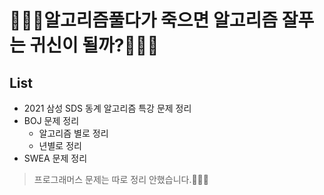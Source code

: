 
# 👩🏻‍💻알고리즘풀다가 죽으면 알고리즘 잘푸는 귀신이 될까?👩🏻‍💻

## List
- 2021 삼성 SDS 동계 알고리즘 특강 문제 정리
- BOJ 문제 정리
  - 알고리즘 별로 정리
  - 년별로 정리
- SWEA 문제 정리

> 프로그래머스 문제는 따로 정리 안했습니다.🙅🏻‍♀️

